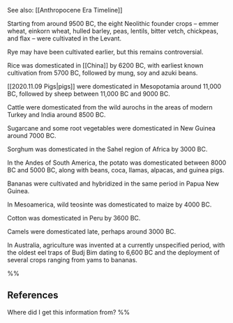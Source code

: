 See also: [[Anthropocene Era Timeline]]

Starting from around 9500 BC, the eight Neolithic founder crops – emmer wheat, einkorn wheat, hulled barley, peas, lentils, bitter vetch, chickpeas, and flax – were cultivated in the Levant.

Rye may have been cultivated earlier, but this remains controversial.

Rice was domesticated in [[China]] by 6200 BC, with earliest known cultivation from 5700 BC, followed by mung, soy and azuki beans. 

[[2020.11.09 Pigs|pigs]] were domesticated in Mesopotamia around 11,000 BC, followed by sheep between 11,000 BC and 9000 BC. 

Cattle were domesticated from the wild aurochs in the areas of modern Turkey and India around 8500 BC. 

Sugarcane and some root vegetables were domesticated in New Guinea around 7000 BC. 

Sorghum was domesticated in the Sahel region of Africa by 3000 BC. 

In the Andes of South America, the potato was domesticated between 8000 BC and 5000 BC, along with beans, coca, llamas, alpacas, and guinea pigs. 

Bananas were cultivated and hybridized in the same period in Papua New Guinea. 

In Mesoamerica, wild teosinte was domesticated to maize by 4000 BC. 

Cotton was domesticated in Peru by 3600 BC. 

Camels were domesticated late, perhaps around 3000 BC. 

In Australia, agriculture was invented at a currently unspecified period, with the oldest eel traps of Budj Bim dating to 6,600 BC and the deployment of several crops ranging from yams to bananas.

%%
## References
Where did I get this information from?
%%